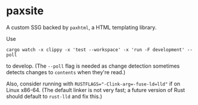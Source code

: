 # paxsite

A custom SSG backed by `paxhtml`, a HTML templating library.

Use

    cargo watch -x clippy -x 'test --workspace' -x 'run -F development' --poll

to develop. (The `--poll` flag is needed as change detection sometimes detects changes to `contents` when they're read.)

Also, consider running with `RUSTFLAGS="-Clink-arg=-fuse-ld=lld"` if on Linux x86-64. (The default linker is not very
fast; a future version of Rust should default to `rust-lld` and fix this.)